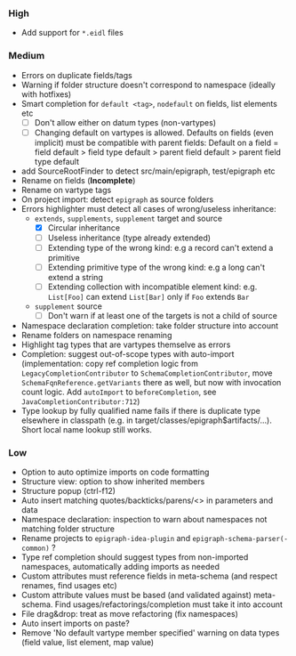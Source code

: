 ### High
- Add support for `*.eidl` files

### Medium
- Errors on duplicate fields/tags
- Warning if folder structure doesn't correspond to namespace (ideally with hotfixes)
- Smart completion for `default <tag>`, `nodefault` on fields, list elements etc
  - [ ] Don't allow either on datum types (non-vartypes)
  - [ ] Changing default on vartypes is allowed. Defaults on fields (even implicit) must be compatible with parent fields:
  Default on a field = field default > field type default > parent field default > parent field type default 
- add SourceRootFinder to detect src/main/epigraph, test/epigraph etc
- Rename on fields (**Incomplete**)
- Rename on vartype tags
- On project import: detect `epigraph` as source folders
- Errors highlighter must detect all cases of wrong/useless inheritance:
  - `extends`, `supplements`, `supplement` target and source
    - [x] Circular inheritance
    - [ ] Useless inheritance (type already extended)
    - [ ] Extending type of the wrong kind: e.g a record can't extend a primitive
    - [ ] Extending primitive type of the wrong kind: e.g a long can't extend a string
    - [ ] Extending collection with incompatible element kind: e.g. `List[Foo]` can extend `List[Bar]` only if `Foo` extends `Bar`
  - `supplement` source
    - [ ] Don't warn if at least one of the targets is not a child of source
- Namespace declaration completion: take folder structure into account
- Rename folders on namespace renaming
- Highlight tag types that are vartypes themselve as errors
- Completion: suggest out-of-scope types with auto-import (implementation: copy ref completion logic from `LegacyCompletionContributor` to `SchemaCompletionContributor`, move `SchemaFqnReference.getVariants` there as well, but now with invocation count logic. Add `autoImport` to `beforeCompletion`, see `JavaCompletionContributor:712`)
- Type lookup by fully qualified name fails if there is duplicate type elsewhere in classpath (e.g. in target/classes/epigraph$artifacts/...). Short local name lookup still works.

### Low
- Option to auto optimize imports on code formatting
- Structure view: option to show inherited members
- Structure popup (ctrl-f12)
- Auto insert matching quotes/backticks/parens/<> in parameters and data
- Namespace declaration: inspection to warn about namespaces not matching folder structure
- Rename projects to `epigraph-idea-plugin` and `epigraph-schema-parser(-common)` ?
- Type ref completion should suggest types from non-imported namespaces, automatically adding imports as needed
- Custom attributes must reference fields in meta-schema (and respect renames, find usages etc)
- Custom attribute values must be based (and validated against) meta-schema. Find usages/refactorings/completion must take it into account
- File drag&drop: treat as move refactoring (fix namespaces)
- Auto insert imports on paste?
- Remove 'No default vartype member specified' warning on data types (field value, list element, map value)

